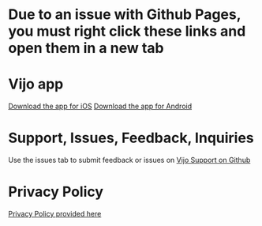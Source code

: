# Due to an issue with Github Pages, you must right click these links and open them in a new tab

# Vijo app

[Download the app for iOS](https://apps.apple.com/us/app/vijo/id1585318378)
[Download the app for Android](https://play.google.com/store/apps/details?id=com.vijoapp)

# Support, Issues, Feedback, Inquiries

Use the issues tab to submit feedback or issues on [Vijo Support on Github](https://github.com/kamenomagic/vijo-support)

# Privacy Policy

[Privacy Policy provided here](https://www.termsfeed.com/live/307a6916-541c-4e65-8494-c69fe2d776b8)
